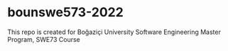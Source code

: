 # bounswe573-2022

This repo is created for Boğaziçi University Software Engineering Master Program, SWE73 Course
